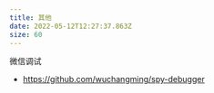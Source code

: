 ```yaml
---
title: 其他
date: 2022-05-12T12:27:37.863Z
size: 60
---
```

微信调试
- https://github.com/wuchangming/spy-debugger

